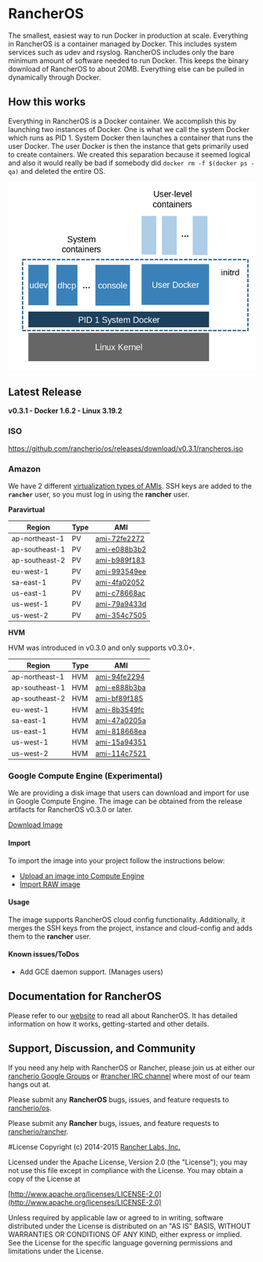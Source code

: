 # RancherOS

The smallest, easiest way to run Docker in production at scale.  Everything in RancherOS is a container managed by Docker.  This includes system services such as udev and rsyslog.  RancherOS includes only the bare minimum amount of software needed to run Docker.  This keeps the binary download of RancherOS to about 20MB.  Everything else can be pulled in dynamically through Docker.

## How this works

Everything in RancherOS is a Docker container.  We accomplish this by launching two instances of
Docker.  One is what we call the system Docker which runs as PID 1.  System Docker then launches
a container that runs the user Docker.  The user Docker is then the instance that gets primarily
used to create containers.  We created this separation because it seemed logical and also
it would really be bad if somebody did `docker rm -f $(docker ps -qa)` and deleted the entire OS.

![How it works](docs/rancheros.png "How it works")


## Latest Release

**v0.3.1 - Docker 1.6.2 - Linux 3.19.2**

### ISO

https://github.com/rancherio/os/releases/download/v0.3.1/rancheros.iso

### Amazon

We have 2 different [virtualization types of AMIs](http://docs.aws.amazon.com/AWSEC2/latest/UserGuide/virtualization_types.html). SSH keys are added to the **`rancher`** user, so you must log in using the **rancher** user.

**Paravirtual**

Region | Type | AMI |
-------|------|------
ap-northeast-1 | PV |  [ami-72fe2272](https://console.aws.amazon.com/ec2/home?region=ap-northeast-1#launchInstanceWizard:ami=ami-72fe2272)
ap-southeast-1 | PV |  [ami-e088b3b2](https://console.aws.amazon.com/ec2/home?region=ap-southeast-1#launchInstanceWizard:ami=ami-e088b3b2)
ap-southeast-2 | PV |  [ami-b989f183](https://console.aws.amazon.com/ec2/home?region=ap-southeast-2#launchInstanceWizard:ami=ami-b989f183)
eu-west-1 | PV |  [ami-993549ee](https://console.aws.amazon.com/ec2/home?region=eu-west-1#launchInstanceWizard:ami=ami-993549ee)
sa-east-1 | PV |  [ami-4fa02052](https://console.aws.amazon.com/ec2/home?region=sa-east-1#launchInstanceWizard:ami=ami-4fa02052)
us-east-1 | PV |  [ami-c78668ac](https://console.aws.amazon.com/ec2/home?region=us-east-1#launchInstanceWizard:ami=ami-c78668ac)
us-west-1 | PV |  [ami-79a9433d](https://console.aws.amazon.com/ec2/home?region=us-west-1#launchInstanceWizard:ami=ami-79a9433d)
us-west-2 | PV |  [ami-354c7505](https://console.aws.amazon.com/ec2/home?region=us-west-2#launchInstanceWizard:ami=ami-354c7505)

**HVM**

HVM was introduced in v0.3.0 and only supports v0.3.0+.

Region | Type | AMI |
-------|------|------
ap-northeast-1 | HVM |  [ami-94fe2294](https://console.aws.amazon.com/ec2/home?region=ap-northeast-1#launchInstanceWizard:ami=ami-94fe2294)
ap-southeast-1 | HVM |  [ami-e888b3ba](https://console.aws.amazon.com/ec2/home?region=ap-southeast-1#launchInstanceWizard:ami=ami-e888b3ba)
ap-southeast-2 | HVM |  [ami-bf89f185](https://console.aws.amazon.com/ec2/home?region=ap-southeast-2#launchInstanceWizard:ami=ami-bf89f185)
eu-west-1 | HVM |  [ami-8b3549fc](https://console.aws.amazon.com/ec2/home?region=eu-west-1#launchInstanceWizard:ami=ami-8b3549fc)
sa-east-1 | HVM |  [ami-47a0205a](https://console.aws.amazon.com/ec2/home?region=sa-east-1#launchInstanceWizard:ami=ami-47a0205a)
us-east-1 | HVM |  [ami-818668ea](https://console.aws.amazon.com/ec2/home?region=us-east-1#launchInstanceWizard:ami=ami-818668ea)
us-west-1 | HVM |  [ami-15a94351](https://console.aws.amazon.com/ec2/home?region=us-west-1#launchInstanceWizard:ami=ami-15a94351)
us-west-2 | HVM |  [ami-114c7521](https://console.aws.amazon.com/ec2/home?region=us-west-2#launchInstanceWizard:ami=ami-114c7521)


### Google Compute Engine (Experimental)

We are providing a disk image that users can download and import for use in Google Compute Engine. The image can be obtained from the release artifacts for RancherOS v0.3.0 or later.

[Download Image](https://github.com/rancherio/os/releases/download/v0.3.1/rancheros-031-gce-01.tar.gz)

#### Import
To import the image into your project follow the instructions below:

* [Upload an image into Compute Engine](https://cloud.google.com/compute/docs/tutorials/building-images#publishingimage)
* [Import RAW image](https://cloud.google.com/compute/docs/images#use_saved_image)


#### Usage
The image supports RancherOS cloud config functionality. Additionally, it merges the SSH keys from the project, instance and cloud-config and adds them to the **rancher** user.


#### Known issues/ToDos
 * Add GCE daemon support. (Manages users)


## Documentation for RancherOS

Please refer to our [website](http://rancherio.github.io/os/) to read all about RancherOS. It has detailed information on how it works, getting-started and other details.

## Support, Discussion, and Community
If you need any help with RancherOS or Rancher, please join us at either our [rancherio Google Groups](https://groups.google.com/forum/#!forum/rancherio) or [#rancher IRC channel](http://webchat.freenode.net/?channels=rancher) where most of our team hangs out at.

Please submit any **RancherOS** bugs, issues, and feature requests to [rancherio/os](//github.com/rancherio/os/issues).

Please submit any **Rancher** bugs, issues, and feature requests to [rancherio/rancher](//github.com/rancherio/rancher/issues).

#License
Copyright (c) 2014-2015 [Rancher Labs, Inc.](http://rancher.com)

Licensed under the Apache License, Version 2.0 (the "License");
you may not use this file except in compliance with the License.
You may obtain a copy of the License at

[http://www.apache.org/licenses/LICENSE-2.0](http://www.apache.org/licenses/LICENSE-2.0)

Unless required by applicable law or agreed to in writing, software
distributed under the License is distributed on an "AS IS" BASIS,
WITHOUT WARRANTIES OR CONDITIONS OF ANY KIND, either express or implied.
See the License for the specific language governing permissions and
limitations under the License.

